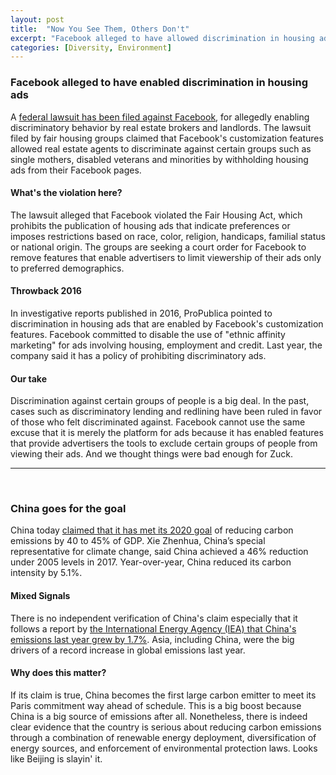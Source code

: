 ```yaml
---
layout: post
title:  "Now You See Them, Others Don't"
excerpt: "Facebook alleged to have allowed discrimination in housing ads. China claims it has reached its 2020 climate commitment."
categories: [Diversity, Environment]
---
```


### Facebook alleged to have enabled discrimination in housing ads

A <a href="https://www.nytimes.com/2018/03/27/nyregion/facebook-housing-ads-discrimination-lawsuit.html" target="_blank">federal lawsuit has been filed against Facebook</a>, for allegedly enabling discriminatory behavior by real estate brokers and landlords. The lawsuit filed by fair housing groups claimed that Facebook's customization features allowed real estate agents to discriminate against certain groups such as single mothers, disabled veterans and minorities by withholding housing ads from their Facebook pages.

#### What's the violation here?

The lawsuit alleged that Facebook violated the Fair Housing Act, which prohibits the publication of housing ads that indicate preferences or imposes restrictions based on race, color, religion, handicaps, familial status or national origin. The groups are seeking a court order for Facebook to remove features that enable advertisers to limit viewership of their ads only to preferred demographics.

#### Throwback 2016

In investigative reports published in 2016, ProPublica pointed to discrimination in housing ads that are enabled by Facebook's customization features. Facebook committed to disable the use of "ethnic affinity marketing" for ads involving housing, employment and credit. Last year, the company said it has a policy of prohibiting discriminatory ads.

#### Our take

Discrimination against certain groups of people is a big deal. In the past, cases such as discriminatory lending and redlining have been ruled in favor of those who felt discriminated against. Facebook cannot use the same excuse that it is merely the platform for ads because it has enabled features that provide advertisers the tools to exclude certain groups of people from viewing their ads. And we thought things were bad enough for Zuck.

* * *
<br />

### China goes for the goal

China today <a href="http://thehill.com/policy/energy-environment/380437-china-says-it-has-met-2020-climate-goal" target="_blank">claimed that it has met its 2020 goal</a> of reducing carbon emissions by 40 to 45% of GDP. Xie Zhenhua, China’s special representative for climate change, said China achieved a 46% reduction under 2005 levels in 2017. Year-over-year, China reduced its carbon intensity by 5.1%.

#### Mixed Signals

There is no independent verification of China's claim especially that it follows a report by <a href="https://www.sustainabilitymatters.info/environment/2018/03/23/carbon-mining.html" target="_blank">the International Energy Agency (IEA) that China's emissions last year grew by 1.7%</a>. Asia, including China, were the big drivers of a record increase in global emissions last year.

#### Why does this matter?

If its claim is true, China becomes the first large carbon emitter to meet its Paris commitment way ahead of schedule. This is a big boost because China is a big source of emissions after all. Nonetheless, there is indeed clear evidence that the country is serious about reducing carbon emissions through a combination of renewable energy deployment, diversification of energy sources, and enforcement of environmental protection laws. Looks like Beijing is slayin' it.
